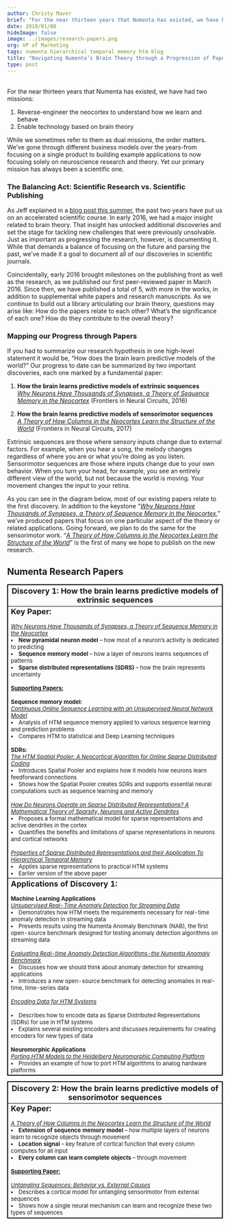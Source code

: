 ```yaml
---
author: Christy Maver
brief: "For the near thirteen years that Numenta has existed, we have had two missions: reverse-engineer the neocortex to understand how we learn and behave and enable technology based on brain theory. While we sometimes refer to them as dual missions, the order matters. We’ve gone through different business models over the years-from focusing on a single product to building example applications to now focusing solely on neuroscience research and theory. Yet our primary mission has always been a scientific one."
date: 2018/01/08
hideImage: false
image: ../images/research-papers.png
org: VP of Marketing
tags: numenta hierarchical temporal memory htm blog
title: "Navigating Numenta’s Brain Theory through a Progression of Papers"
type: post
---
```

<br>
<p style="margin-left: 0pt; display: inline">For the near thirteen years that Numenta has existed, we have had two missions: </p>

1.	Reverse-engineer the neocortex to understand how we learn and behave
2.	Enable technology based on brain theory

While we sometimes refer to them as dual missions, the order matters. We’ve gone through different business models over the years-from focusing on a single product to building example applications to now focusing solely on neuroscience research and theory. Yet our primary mission has always been a scientific one.

### The Balancing Act: Scientific Research vs. Scientific Publishing

As Jeff explained in a [blog post this summer](https://numenta.com/blog/2017/07/18/Numenta-Research-FY-2018/), the past two years have put us on an accelerated scientific course. In early 2016, we had a major insight related to brain theory. That insight has unlocked additional discoveries and set the stage for tackling new challenges that were previously unsolvable. Just as important as progressing the research, however, is documenting it.  While that demands a balance of focusing on the future and parsing the past, we’ve made it a goal to document all of our discoveries in scientific journals.

Coincidentally, early 2016 brought milestones on the publishing front as well as the research, as we published our first peer-reviewed paper in March 2016.  Since then, we have published a total of 5, with more in the works, in addition to supplemental white papers and research manuscripts. As we continue to build out a library articulating our brain theory, questions may arise like: How do the papers relate to each other? What’s the significance of each one?  How do they contribute to the overall theory?

### Mapping our Progress through Papers

If you had to summarize our research hypothesis in one high-level statement it would be, “How does the brain learn predictive models of the world?”  Our progress to date can be summarized by two important discoveries, each one marked by a fundamental paper:

1.	**How the brain learns predictive models of extrinsic sequences**  
*[Why Neurons Have Thousands of Synapses, a Theory of Sequence Memory in the Neocortex](https://numenta.com/papers/why-neurons-have-thousands-of-synapses-theory-of-sequence-memory-in-neocortex/)* (Frontiers in Neural Circuits, 2016)

2.	**How the brain learns predictive models of sensorimotor sequences**  
*[A Theory of How Columns in the Neocortex Learn the Structure of the World](https://numenta.com/papers/a-theory-of-how-columns-in-the-neocortex-enable-learning-the-structure-of-the-world/)* (Frontiers in Neural Circuits, 2017)

Extrinsic sequences are those where sensory inputs change due to external factors. For example, when you hear a song, the melody changes regardless of where you are or what you’re doing as you listen.  Sensorimotor sequences are those where inputs change due to your own behavior.  When you turn your head, for example, you see an entirely different view of the world, but not because the world is moving. Your movement changes the input to your retina.

As you can see in the diagram below, most of our existing papers relate to the first discovery.  In addition to the keystone “*[Why Neurons Have Thousands of Synapses, a Theory of Sequence Memory in the Neocortex](https://numenta.com/papers/why-neurons-have-thousands-of-synapses-theory-of-sequence-memory-in-neocortex/)*,” we’ve produced papers that focus on one particular aspect of the theory or related applications.  Going forward, we plan to do the same for the sensorimotor work.  “*[A Theory of How Columns in the Neocortex Learn the Structure of the World](https://numenta.com/papers/a-theory-of-how-columns-in-the-neocortex-enable-learning-the-structure-of-the-world/)*” is the first of many we hope to publish on the new research.

## Numenta Research Papers

<head>
<style>
table, th,  td {
    border: 1px solid black;
    font-size:	13px;
}
</style>
</head>
<body>

<table style="border-collapse: collapse;">
<thead>
<tr>
  <th><b><font size="4">Discovery 1: How the brain learns predictive models of extrinsic sequences</font></b></th>
</tr>
</thead>
<tbody>
<tr>
<td><b><font size="4">Key Paper:</font><br><br></b><i><a href="https://numenta.com/papers/why-neurons-have-thousands-of-synapses-theory-of-sequence-memory-in-neocortex/">Why Neurons Have Thousands of Synapses, a Theory of Sequence Memory in the Neocortex</a></i><br>
<li><b>New pyramidal neuron model</b> – how most of a neuron’s activity is dedicated to predicting</li><li><b>Sequence memory model</b> – how a layer of neurons learns sequences of patterns</li>
<li><b>Sparse distributed representations (SDRS)</b> – how the brain represents uncertainty</li>
<br>
<b><u>Supporting Papers:</b></u>
<br><br>
<b>Sequence memory model:</b><br><a href="https://numenta.com/papers/continuous-online-sequence-learning-with-an-unsupervised-neural-network-model/"><i>Continuous Online Sequence Learning with an Unsupervised Neural Network Model</i></a>
<br>
<li>Analysis of HTM sequence memory applied to various sequence learning and prediction problems
<br>
<li>Compares HTM to statistical and Deep Learning techniques</li>
<br>
<b>SDRs:</b><br><i><a href="http://bit.ly/theHTMSP">The HTM Spatial Pooler: A Neocortical Algorithm for Online Sparse Distributed Coding</a></i>
<br>
<li>Introduces Spatial Pooler and explains how it models how neurons learn feedforward connections<br><li>Shows how the Spatial Pooler creates SDRs and supports essential neural computations such as sequence learning and memory</li><br>
<a href="http://arxiv.org/abs/1601.00720"><i>How Do Neurons Operate on Sparse Distributed Representations? A Mathematical Theory of Sparsity, Neurons and Active Dendrites</i></a><br>
<li>Proposes a formal mathematical model for sparse representations and active dendrites in the cortex<br><li>Quantifies the benefits and limitations of sparse representations in neurons and cortical networks</li>
<br>
<a href="http://arxiv.org/abs/1503.07469"><i>Properties of Sparse Distributed Representations and their Application To Hierarchical Temporal Memory</i></a></i><br><li>Applies sparse representations to practical HTM systems<br><li>Earlier version of the above paper</li>
<tr>
  <td>
  <b><font size="4">Applications of Discovery 1:</font>
<br><br>
Machine Learning Applications</b>
<br>
<a href="https://numenta.com/papers/unsupervised-real-time-anomaly-detection-for-streaming-data/"><i>Unsupervised Real-Time Anomaly Detection for Streaming Data</i></a><br><li>Demonstrates how HTM meets the requirements necessary for real-time anomaly detection in streaming data<br><li>Presents results using the Numenta Anomaly Benchmark (NAB), the first open-source benchmark designed for testing anomaly detection algorithms on streaming data </li><br><a href="http://arxiv.org/abs/1510.03336"><i>Evaluating Real-time Anomaly Detection Algorithms-the Numenta Anomaly Benchmark</i></a><br><li>Discusses how we should think about anomaly detection for streaming applications</li><li>Introduces a new open-source benchmark for detecting anomalies in real-time, time-series data<br><br><a href="http://arxiv.org/abs/1602.05925"><i>Encoding Data for HTM Systems</i></a><br><br><li>Describes how to encode data as Sparse Distributed Representations (SDRs) for use in HTM systems<br><li>Explains several existing encoders and discusses requirements for creating encoders for new types of data </li>
<br>
  <b>Neuromorphic Applications</b>
  <br>
<a href="http://arxiv.org/abs/1505.02142"><i>Porting HTM Models to the Heidelberg Neuromorphic Computing Platform</i></a><br><li>Provides an example of how to port HTM algorithms to analog hardware platforms</li>
</tbody>
</table>

<head>
<style>
table, th,  td {
    border: 1px solid black;
    font-size:	13px;
}
</style>
</head>
<body>

<table style="border-collapse: collapse;">
<thead>
<tr>
  <th><b><font size="4">Discovery 2: How the brain learns predictive models of sensorimotor sequences</font></b></th>
</tr>
</thead>
<tbody>
<tr>
<td><b><font size="4">Key Paper:</font></b><br><br>
<i><a href="https://numenta.com/papers/a-theory-of-how-columns-in-the-neocortex-enable-learning-the-structure-of-the-world/">A Theory of How Columns in the Neocortex Learn the Structure of the World</a></i><br><li><b>Extension of sequence memory model</b> – how multiple layers of neurons learn to recognize objects through movement</li><li><b>Location signal</b> – key feature of cortical function that every column computes for all input</li><li><b>Every column can learn complete objects</b> – through movement</li>
<br>
<b><u>Supporting Paper:</b></u><br><br>
  <a href="https://doi.org/10.1101/190678"><i>Untangling Sequences: Behavior vs. External Causes</a></i><br><li>Describes a cortical model for untangling sensorimotor from external sequences<br><li>Shows how a single neural mechanism can learn and recognize these two types of sequences</li></td>

</tbody>
</table>

<br/>
